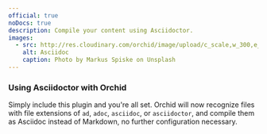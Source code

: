 ```yaml
---
official: true
noDocs: true
description: Compile your content using Asciidoctor.
images:
  - src: http://res.cloudinary.com/orchid/image/upload/c_scale,w_300,e_blur:150/v1524973072/plugins/asciidoc.jpg
    alt: Asciidoc
    caption: Photo by Markus Spiske on Unsplash
---
```


### Using Asciidoctor with Orchid

Simply include this plugin and you're all set. Orchid will now recognize files with file extensions of `ad`, `adoc`, 
`asciidoc`, or `asciidoctor`, and compile them as Asciidoc instead of Markdown, no further configuration necessary.